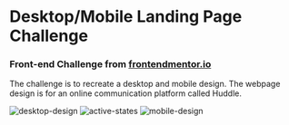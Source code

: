 # Desktop/Mobile Landing Page Challenge
### Front-end Challenge from [frontendmentor.io](https://www.frontendmentor.io/challenges/qr-code-component-iux_sIO_H)
The challenge is to recreate a desktop and mobile design. The webpage design is for an online communication platform called Huddle.

![desktop-design](https://github.com/KarleeMcCarron/landing-page-huddle/assets/155314981/d04a8d7a-0ef0-4d08-ba2a-3877a94472ca)
![active-states](https://github.com/KarleeMcCarron/landing-page-huddle/assets/155314981/30a4d42b-aff0-4713-a945-e7f2c9801481)
![mobile-design](https://github.com/KarleeMcCarron/landing-page-huddle/assets/155314981/a3d12aa2-4872-473f-b6b7-b780841b1419)
